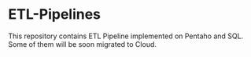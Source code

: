 # ETL-Pipelines
This repository contains ETL Pipeline implemented on Pentaho and SQL. Some of them will be soon migrated to Cloud.
